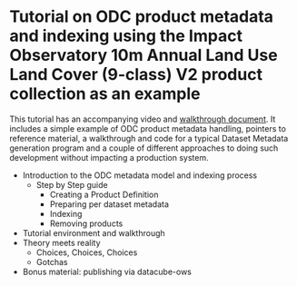# Tutorial on ODC product metadata and indexing using the Impact Observatory 10m Annual Land Use Land Cover (9-class) V2 product collection as an example

This tutorial has an accompanying video and [walkthrough document](docs/walkthrough.md). It includes a simple example of
ODC product metadata handling, pointers to reference material, a walkthrough and code for a typical
Dataset Metadata generation program and a couple of different approaches to doing such development
without impacting a production system.

* Introduction to the ODC metadata model and indexing process
  * Step by Step guide
    * Creating a Product Definition
    * Preparing per dataset metadata
    * Indexing
    * Removing products
* Tutorial environment and walkthrough
* Theory meets reality
  * Choices, Choices, Choices
  * Gotchas
* Bonus material: publishing via datacube-ows

